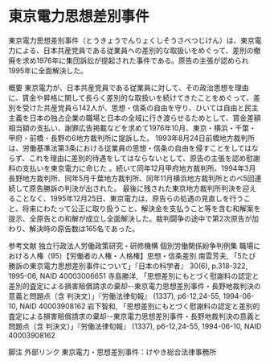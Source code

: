 # 東京電力思想差別事件

東京電力思想差別事件（とうきょうでんりょくしそうさべつじけん）は、東京電力による、日本共産党員である従業員への差別的な取扱いをめぐって、差別の撤廃を求め1976年に集団訴訟が提起された事件である。原告の主張が認められ1995年に全面解決した。

概要
東京電力が、日本共産党員である従業員に対して、その政治思想を理由に、賃金や昇格に関して長らく差別的な取扱いを続けてきたことをめぐって、差別を受けた共産党員ら142人が、思想・信条の自由を守り、ひいては自由と民主主義を日本の独占企業の職場と日本の全域に行き渡らせるためとして、賃金差額相当額の支払い、謝罪広告掲載などを求めて1976年10月、東京・横浜・千葉・甲府・前橋・長野の6地方裁判所に提訴した。
1993年8月24日前橋地方裁判所は、労働基準法第3条における従業員の思想・信条の自由を侵すことをしてはならず、これを理由に差別的待遇をしてはならないとして、原告の主張を認め慰謝料の支払いを東京電力に命じた
。続いて同年12月甲府地方裁判所、1994年3月長野地方裁判所、同年5月千葉地方裁判所、同年11月横浜地方裁判所とのべ5回連続して原告勝訴の判決が出された。
最後に残された東京地方裁判所判決を迎えることなく、1995年12月25日、東京電力は、原告らの処遇の見直しを行うこと、将来にわたって公正に取り扱うこと、解決金を支払うこと等を含む和解案を提示、全原告との和解が成立し全面解決した。裁判闘争の途中で第2次原告が加わり、解決時の原告数は165名であった。

参考文献
独立行政法人労働政策研究・研修機構 個別労働関係紛争判例集 職場における人権（95）【労働者の人権・人格権】思想・信条差別
南雲芳夫, 「5たび勝訴の東京電力思想差別事件について」『日本の科学者』 30(6), p.318-322, 1995-06, NAID 40003006651
寺島勝洋, 「思想差別にもとづく慰謝料の認定と差別的査定による損害賠償請求の棄却--東京電力思想差別事件・長野地裁判決の意義と問題点〔含 判決文〕」『労働法律旬報』 (1337), p6-12,24-55, 1994-06-10, NAID 40003908162
岩下智和, 「思想差別にもとづく慰謝料の認定と差別的査定による損害賠償請求の棄却--東京電力思想差別事件・長野地裁判決の意義と問題点〔含 判決文〕」『労働法律旬報』 (1337), p6-12,24-55, 1994-06-10, NAID 40003908162

脚注
外部リンク
東京電力・思想差別事件：けやき総合法律事務所
